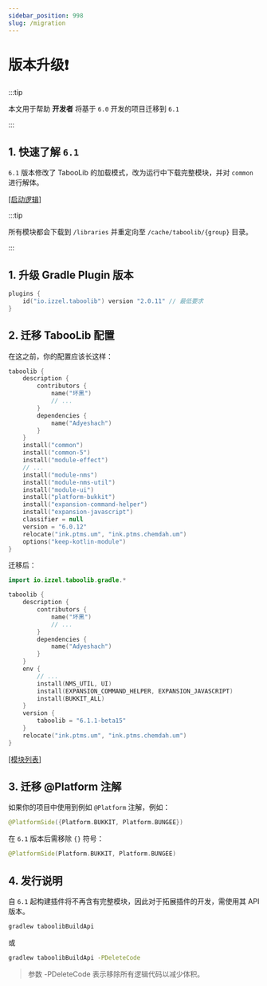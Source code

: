 ```yaml
---
sidebar_position: 998
slug: /migration
---
```


# 版本升级❗️

:::tip

本文用于帮助 **开发者** 将基于 `6.0` 开发的项目迁移到 `6.1`

:::

## 1. 快速了解 `6.1`

`6.1` 版本修改了 TabooLib 的加载模式，改为运行中下载完整模块，并对 `common` 进行解体。

[[启动逻辑]](https://github.com/TabooLib/taboolib/blob/master/common/README.md)

:::tip

所有模块都会下载到 `/libraries` 并重定向至 `/cache/taboolib/{group}` 目录。

:::

## 1. 升级 Gradle Plugin 版本

```kotlin title="build.gradle.kts"
plugins {
    id("io.izzel.taboolib") version "2.0.11" // 最低要求
}
```

## 2. 迁移 TabooLib 配置

在这之前，你的配置应该长这样：

```kotlin title="build.gradle.kts (6.0)"
taboolib {
    description {
        contributors {
            name("坏黑")
            // ...
        }
        dependencies {
            name("Adyeshach")
        }
    }
    install("common")
    install("common-5")
    install("module-effect")
    // ...
    install("module-nms")
    install("module-nms-util")
    install("module-ui")
    install("platform-bukkit")
    install("expansion-command-helper")
    install("expansion-javascript")
    classifier = null
    version = "6.0.12"
    relocate("ink.ptms.um", "ink.ptms.chemdah.um")
    options("keep-kotlin-module")
}
```

迁移后：

```kotlin title="build.gradle.kts (6.1)"
import io.izzel.taboolib.gradle.*

taboolib {
    description {
        contributors {
            name("坏黑")
            // ...
        }
        dependencies {
            name("Adyeshach")
        }
    }
    env {
        // ...
        install(NMS_UTIL, UI)
        install(EXPANSION_COMMAND_HELPER, EXPANSION_JAVASCRIPT)
        install(BUKKIT_ALL)
    }
    version {
        taboolib = "6.1.1-beta15"
    }
    relocate("ink.ptms.um", "ink.ptms.chemdah.um")
}
```

[[模块列表]](/plugin/modules)

## 3. 迁移 @Platform 注解

如果你的项目中使用到例如 `@Platform` 注解，例如：

```kotlin
@PlatformSide({Platform.BUKKIT, Platform.BUNGEE})
```

在 `6.1` 版本后需移除 `{}` 符号：

```kotlin
@PlatformSide(Platform.BUKKIT, Platform.BUNGEE)
```

## 4. 发行说明

自 `6.1` 起构建插件将不再含有完整模块，因此对于拓展插件的开发，需使用其 API 版本。

```bash
gradlew taboolibBuildApi
```

或

```bash
gradlew taboolibBuildApi -PDeleteCode
```

> 参数 -PDeleteCode 表示移除所有逻辑代码以减少体积。